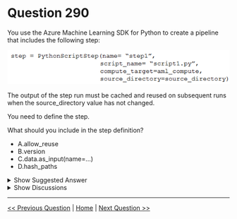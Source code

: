 # Question 290

You use the Azure Machine Learning SDK for Python to create a pipeline that includes the following step:

![Question Image](../images/q290_q_image406.png)

The output of the step run must be cached and reused on subsequent runs when the source_directory value has not changed.

You need to define the step.

What should you include in the step definition?

- A.allow_reuse
- B.version
- C.data.as_input(name=…)
- D.hash_paths

<details>
  <summary>Show Suggested Answer</summary>

<strong>A</strong><br>

</details>

<details>
  <summary>Show Discussions</summary>

<blockquote><p><strong>snegnik</strong> <code>(Sun 01 Dec 2024 18:13)</code> - <em>Upvotes: 3</em></p><p>allow_reuse - default value: True
Indicates whether the step should reuse previous results when re-run with the same settings. Reuse is enabled by default. If the step contents (scripts/dependencies) as well as inputs and parameters remain unchanged, the output from the previous run of this step is reused. When reusing the step, instead of submitting the job to compute, the results from the previous run are immediately made available to any subsequent steps. If you use Azure Machine Learning datasets as inputs, reuse is determined by whether the dataset&#x27;s definition has changed, not by whether the underlying data has changed.

https://learn.microsoft.com/en-us/python/api/azureml-pipeline-steps/azureml.pipeline.steps.python_script_step.pythonscriptstep?view=azure-ml-py</p></blockquote>

<blockquote><p><strong>sap_dg</strong> <code>(Tue 01 Oct 2024 03:34)</code> - <em>Upvotes: 3</em></p><p>Correct!</p></blockquote>

</details>

---

[<< Previous Question](question_289.md) | [Home](../index.md) | [Next Question >>](question_291.md)
